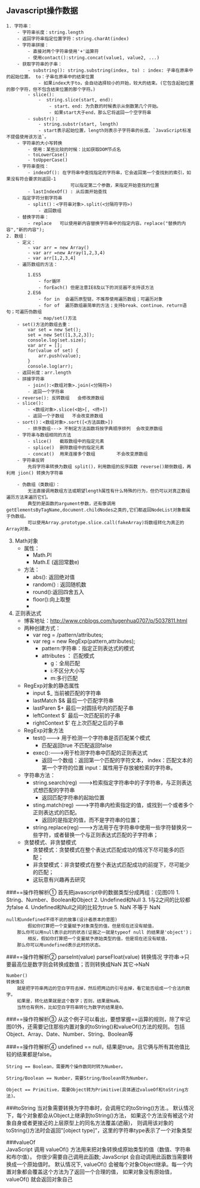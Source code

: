 

## Javascript操作数据
	1. 字符串：
		- 字符串长度：string.length
		- 返回字符串指定位置字符：string.charAt(index)
		- 字符串拼接：
			- 直接对两个字符串使用'+'运算符
			- 使用contact():string.concat(value1, value2, ...)
		- 获取字符串的子串：
			- substring(): string.substring(index, to) : index: 子串在原串中的起始位置。 to：子串在原串中的结束位置
				- 如果index大于to，会自动选择较小的开始，较大的结束。(它包含起始位置的那个字符，但不包含结束位置的那个字符。)
			- slice():
				-  string.slice(start, end):
					- start、end: 为负数的时候表示从倒数第几个开始。
					- 如果start大于end，那么它将返回一个空字符串
			- substr()：
				- string.substr(start, length)
				- start表示起始位置，length则表示子字符串的长度。`JavaScript标准不提倡使用该方法`。
		- 字符串的大小写转换
			- 使用：某些比较的时候：比如获取DOM节点名
			- toLowerCase()
			- toUpperCase()
		- 字符串查找：
			- indexOf(): 在字符串中查找指定的字符串，它会返回第一个查找到的索引，如果没有符合要求则返回-1
							可以指定第二个参数，来指定开始查找的位置
			- lastIndexOf() : 从后面开始查找
		- 指定字符分割字符串
			- split()：<字符串对象>.split(<分隔符字符>)
				- 返回数组
		- 替换字符串：
			- replace	可以使用新内容替换字符串中的指定内容。replace("替换的内容","新的内容");
	2. 数组：
		- 定义：
			- var arr = new Array()
			- var arr =new Array(1,2,3,4)
			- var arr[1,2,3,4]
		- 遍历数组的方法：
		
			1.ES5
				- for循环
				- forEach()	但是注意IE8及以下的浏览器不支持该方法
			2.ES6  
				- for in  会遍历原型链，不推荐使用遍历数组；可遍历对象
				- for of  遍历数组最简单的方法；支持break、continue、return语句；可遍历伪数组
				- map/set()方法
		- set()方法的数组去重：
			var set = new Set();
			set = new Set([1,3,2,3]);
			console.log(set.size);
			var arr = [];
			for(value of set) {
				arr.push(value);
			}
			console.log(arr);
		- 返回长度：arr.length
		- 拼接字符串
			- join():<数组对象>.join(<分隔符>)
			- 返回一个字符串
		- reverse(): 反转数组	会修改原数组
		- slice():
			- <数组对象>.slice(<始>[, <终>])
			- 返回一个子数组	不会改变原数组
		- sort()：<数组对象>.sort([<方法函数>])
			- 排序数组---> 不制定方法函数将按字典顺序排列	会改变原数组
		- 字符串与数组相同的方法
			- slice()	截取数组中的指定元素
			- splice()	删除数组中的指定元素
			- concat()	用来连接多个数组		不会改变原数组
		- 字符串反转
			先将字符串转换为数组 split()，利用数组的反序函数 reverse()颠倒数组，再利用 jion() 转换为字符串
			
		- 伪数组（类数组）：
			无法直接调用数组方法或期望length属性有什么特殊的行为，但仍可以对真正数组遍历方法来遍历它们。
			典型的是函数的argument参数，还有像调用getElementsByTagName,document.childNodes之类的,它们都返回NodeList对象都属于伪数组。
			可以使用Array.prototype.slice.call(fakeArray)将数组转化为真正的Array对象。
3. Math对象
    - 属性：
        - Math.PI
        - Math.E (返回常数e)
    - 方法：
        - abs(): 返回绝对值
        - random() : 返回随机数
        - round():返回四舍五入
        - floor():向上取整
        - 
4. 正则表达式
    - 博客地址：http://www.cnblogs.com/tugenhua0707/p/5037811.html
    - 两种创建方式：
        - var reg =  /pattern/attributes;
        - var reg = new RegExp(pattern,attributes);
            - pattern:字符串：指定正则表达式的模式
            - attributes ： 匹配模式
                - g：全局匹配
                - i:不区分大小写
                - m:多行匹配
    - RegExp对象的静态属性
        - input 			$_ 	当前被匹配的字符串
        - lastMatch 		$& 	最后一个匹配字符串
        - lastParen 		$+ 	最后一对圆括号内的匹配子串
        - leftContext 	$` 	最后一次匹配前的子串
        - rightContext 	$' 	在上次匹配之后的子串
    - RegExp对象方法
        - test()---> 用于检测一个字符串是否匹配某个模式
            - 匹配返回true 不匹配返回false
        - exec():--->用于检测字符串中匹配的正则表达式
            - 返回一个数组：返回第一个匹配的字符文本， index：匹配文本的第一个字符的位置  input：属性用于存放被检索的字符串。
    - 字符串方法：
        - string.search(reg) --->检索指定字符串中的子字符串，与正则表达式想匹配的字符串
            - 返回匹配字符串的起始位置
        - sting.match(reg) --->字符串内检索指定的值，或找到一个或者多个正则表达式的匹配。
            - 返回的是指定的值，而不是字符串的位置；
        - string.replace(reg)--->方法用于在字符串中使用一些字符替换另一些字符，或者替换一个与正则表达式匹配的子字符串；
    - 贪婪模式、非贪婪模式
        - 贪婪模式：贪婪模式在整个表达式匹配成功的情况下尽可能多的匹配；
        - 非贪婪模式：非贪婪模式在整个表达式匹配成功的前提下，尽可能少的匹配；
        - 这玩意有兴趣再去研究         

###==操作符解析①
	首先把javascript中的数据类型分成两组：(见图01)
		1.	String、Number、Boolean和Object
		2.	Undefined和Null
		3.	1与2之间的比较都为false 
		4.	Undefined和Null之间的比较为true
		5.  NaN 不等于 NaN
		
	null和undefined不得不说的故事(设计者原本的意图)
			假如你打算把一个变量赋予对象类型的值，但是现在还没有赋值，
		那么你可以用null表示此时的状态(证据之一就是typeof null 的结果是'object')；
			相反，假如你打算把一个变量赋予原始类型的值，但是现在还没有赋值，
		那么你可以用undefined表示此时的状态。

###==操作符解析②
	parseInt(value)
	parseFloat(value)
	转换情况
		字符串->只要最高位是数字则会转换成数值；否则转换成NaN
		其它->NaN
	
	Number()
	转换情况
		就是把字符串两边的空白字符去掉，然后把两边的引号去掉，看它能否组成一个合法的数字。
		如果是，转化结果就是这个数字；否则，结果是NaN。
		当然也有例外，比如空白字符串转化为数字的结果是0。	

###==操作符解析③
	从这个例子可以看出，要想掌握==运算的规则，除了牢记图01外，还需要记住那些内置对象的toString()和valueOf()方法的规则。
	包括Object、Array、Date、Number、String、Boolean等
	
###==操作符解析④	
	undefined == null，结果是true。且它俩与所有其他值比较的结果都是false。
	
	String == Boolean，需要两个操作数同时转为Number。
	
	String/Boolean == Number，需要String/Boolean转为Number。
	
	Object == Primitive，需要Object转为Primitive(具体通过valueOf和toString方法)。
	
###toString
	当对象需要转换为字符串时，会调用它的toString()方法.。
	默认情况下，每个对象都会从Object上继承到toString()方法，
	如果这个方法没有被这个对象自身或者更接近的上层原型上的同名方法覆盖(遮蔽)，
	则调用该对象的toString()方法时会返回"[object type]"，这里的字符串type表示了一个对象类型


###valueOf	
	JavaScript 调用 valueOf() 方法用来把对象转换成原始类型的值（数值、字符串和布尔值）。 
	你很少需要自己调用此函数; JavaScript 会自动调用此函数当需要转换成一个原始值时。
	默认情况下, valueOf() 会被每个对象Object继承。每一个内置对象都会覆盖这个方法为了返回一个合理的值，
	如果对象没有原始值，valueOf() 就会返回对象自己








